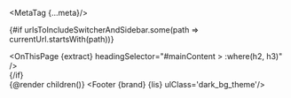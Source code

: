 <script>
	import '../app.pcss';
	import { page } from '$app/stores';
  import { Nav, Footer, MetaTag, OnThisPage, extract, Sidebar, removeHyphensAndCapitalize } from 'svelte-icon-webkit';
  
  let { children } = $props()
  let currentUrl = $state($page.url.pathname);
  $effect(() => {
    currentUrl = $page.url.pathname;
  })
  const lis =[
    {name: 'Guide', href: '/guide/svelte-4/getting-started'},
    {name: 'Icons', href: '/icons'},
    {name: 'Icon sets', href: 'https://svelte-svg-icons.codewithshin.com/'},
  ]
  const brand = {
    name: 'codewithshin.com',
    href: 'https://codewithshin.com',
  }
  const urlsToIncludeSwitcherAndSidebar =['/guide/', '/guide2/', '/how-to-use']
  const siteName = removeHyphensAndCapitalize(__NAME__)
  const twitterUrl = 'https://twitter.com/shinokada'
  const githubUrl = `https://github.com/shinokada/${__NAME__}`
  const meta = {
    description: 'A collection of reusable Svelte components for building icon-based user interfaces in web applications.',
    keywords:'Svelte 5, Runes, SvelteKit, UI, icons',
  }
</script>


<MetaTag {...meta}/>
<Nav {lis} {siteName} {twitterUrl} {githubUrl} urlsToIncludeSwitcher={urlsToIncludeSwitcherAndSidebar}/>
<div class="lg:flex">
  
  {#if urlsToIncludeSwitcherAndSidebar.some(path => currentUrl.startsWith(path))}
    <Sidebar />
    <div class="relative">
      <OnThisPage {extract} headingSelector="#mainContent > :where(h2, h3)" />
    </div>
  {/if}
    <div class="relative h-full w-full overflow-y-auto px-8">
      {@render children()}
      <Footer {brand} {lis} ulClass='dark_bg_theme'/>
    </div>
  
</div>